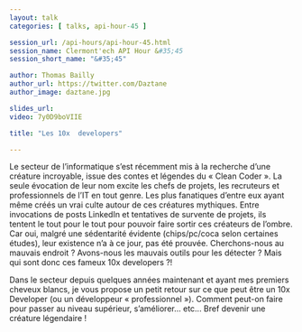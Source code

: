 ```yaml
---
layout: talk
categories: [ talks, api-hour-45 ]

session_url: /api-hours/api-hour-45.html
session_name: Clermont'ech API Hour &#35;45
session_short_name: "&#35;45"

author: Thomas Bailly
author_url: https://twitter.com/Daztane
author_image: daztane.jpg

slides_url:
video: 7y0D9boVIIE

title: "Les 10x  developers"

---
```


Le secteur de l’informatique s’est récemment mis à la recherche d’une créature incroyable,
issue des contes et légendes du « Clean Coder ». La seule évocation de leur nom excite
les chefs de projets, les recruteurs et professionnels de l’IT en tout genre.
Les plus fanatiques d’entre eux ayant même créés un vrai culte autour de ces
créatures mythiques. Entre invocations de posts LinkedIn et tentatives de survente
de projets, ils tentent le tout pour le tout pour pouvoir faire sortir ces créateurs
de l’ombre. Car oui, malgré une sédentarité évidente (chips/pc/coca selon certaines études),
leur existence n’a à ce jour, pas été prouvée. Cherchons-nous au mauvais endroit ?
Avons-nous les mauvais outils pour les détecter ? Mais qui  sont donc ces fameux 10x developers ?!

Dans le secteur depuis quelques années maintenant et ayant mes premiers cheveux blancs,
je vous propose un petit retour sur ce que peut être un 10x Developer
(ou un développeur « professionnel »). Comment peut-on faire pour passer au niveau
supérieur, s’améliorer… etc... Bref devenir une créature légendaire !
